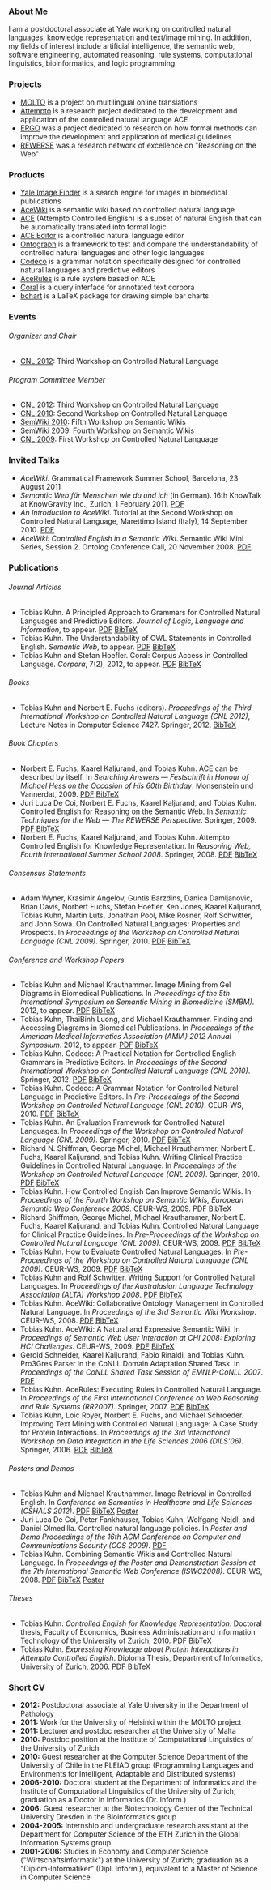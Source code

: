 ### About Me

I am a postdoctoral associate at Yale working on controlled natural languages, knowledge
representation and text/image mining. In addition, my fields of interest include artificial
intelligence, the semantic web, software engineering, automated reasoning, rule systems,
computational linguistics, bioinformatics, and logic programming.


### Projects

- [MOLTO](http://www.molto-project.eu/) is a project on multilingual online translations
- [Attempto](http://attempto.ifi.uzh.ch/) is a research project dedicated to the development and
  application of the controlled natural language ACE
- [ERGO](http://gem.med.yale.edu/ergo/) was a project dedicated to research on how formal methods
  can improve the development and application of medical guidelines
- [REWERSE](http://rewerse.net/) was a research network of excellence on "Reasoning on the Web"


### Products

- [Yale Image Finder](http://krauthammerlab.med.yale.edu/imagefinder/) is a search engine for
  images in biomedical publications
- [AceWiki](http://attempto.ifi.uzh.ch/acewiki) is a semantic wiki based on controlled natural
  language
- [ACE](http://attempto.ifi.uzh.ch/site/docs/ace_nutshell.html) (Attempto Controlled English) is a
  subset of natural English that can be automatically translated into formal logic
- [ACE Editor](http://attempto.ifi.uzh.ch/aceeditor) is a controlled natural language editor
- [Ontograph](http://attempto.ifi.uzh.ch/site/docs/ontograph/) is a framework to test and compare
  the understandability of controlled natural languages and other logic languages
- [Codeco](http://attempto.ifi.uzh.ch/site/pubs/papers/cnl2010_kuhn.pdf) is a grammar notation
  specifically designed for controlled natural languages and predictive editors
- [AceRules](http://attempto.ifi.uzh.ch/acerules) is a rule system based on ACE
- [Coral](http://attempto.ifi.uzh.ch/site/pubs/papers/kuhnhoefler2013coral.pdf) is a query
  interface for annotated text corpora
- [bchart](http://www.ctan.org/pkg/bchart) is a LaTeX package for drawing simple bar charts


### Events

###### Organizer and Chair

- [CNL 2012](http://attempto.ifi.uzh.ch/site/cnl2012/):
  Third Workshop on Controlled Natural Language

###### Program Committee Member

- [CNL 2012](http://attempto.ifi.uzh.ch/site/cnl2012/):
  Third Workshop on Controlled Natural Language
- [CNL 2010](http://staff.um.edu.mt/mros1/cnl2010):
  Second Workshop on Controlled Natural Language
- [SemWiki 2010](http://kmt.salzburgresearch.at/display/SEMWIKI10):
  Fifth Workshop on Semantic Wikis
- [SemWiki 2009](http://www.kiwi-project.eu/index.php/semwiki/):
  Fourth Workshop on Semantic Wikis
- [CNL 2009](http://attempto.ifi.uzh.ch/site/cnl2009/):
  First Workshop on Controlled Natural Language


### Invited Talks

- _AceWiki_.
  Grammatical Framework Summer School, Barcelona, 23 August 2011
- _Semantic Web für Menschen wie du und ich_ (in German).
  16th KnowTalk at KnowGravity Inc., Zurich, 1 February 2011.
  [PDF](http://attempto.ifi.uzh.ch/site/talks/files/knowtalk_2011_kuhn.pdf)
- _An Introduction to AceWiki_.
  Tutorial at the Second Workshop on Controlled Natural Language, Marettimo Island (Italy), 14 September 2010.
  [PDF](http://attempto.ifi.uzh.ch/site/talks/files/cnl2010_tutorial_kuhn.pdf)
- _AceWiki: Controlled English in a Semantic Wiki_.
  Semantic Wiki Mini Series, Session 2. Ontolog Conference Call, 20 November 2008.
  [PDF](http://attempto.ifi.uzh.ch/site/talks/files/acewiki_ontolog_talk_081120.pdf)


### Publications

###### Journal Articles

- Tobias Kuhn. A Principled Approach to Grammars for Controlled Natural Languages and Predictive Editors.
  _Journal of Logic, Language and Information_, to appear.
  [PDF](http://attempto.ifi.uzh.ch/site/pubs/papers/kuhn2012jlli.pdf)
  [BibTeX](http://attempto.ifi.uzh.ch/site/pubs/papers/bibtex/kuhn2012jlli.bib)
- Tobias Kuhn. The Understandability of OWL Statements in Controlled English.
  _Semantic Web_, to appear.
  [PDF](http://attempto.ifi.uzh.ch/site/pubs/papers/kuhn2012swj.pdf)
  [BibTeX](http://attempto.ifi.uzh.ch/site/pubs/papers/bibtex/kuhn2012swj.bib)
- Tobias Kuhn and Stefan Hoefler.
  Coral: Corpus Access in Controlled Language.
  _Corpora_, 7(2), 2012, to appear.
  [PDF](http://attempto.ifi.uzh.ch/site/pubs/papers/kuhnhoefler2013coral.pdf)
  [BibTeX](http://attempto.ifi.uzh.ch/site/pubs/papers/bibtex/kuhnhoefler2013coral.bib)

###### Books

- Tobias Kuhn and Norbert E. Fuchs (editors).
  _Proceedings of the Third International Workshop on Controlled Natural Language (CNL 2012)_,
  Lecture Notes in Computer Science 7427.
  Springer, 2012.
  [BibTeX](http://attempto.ifi.uzh.ch/site/pubs/papers/bibtex/cnl2012.bib)

###### Book Chapters

- Norbert E. Fuchs, Kaarel Kaljurand, and Tobias Kuhn.
  ACE can be described by itself.
  In _Searching Answers — Festschrift in Honour of Michael Hess on the Occasion of His 60th
  Birthday_.
  Monsenstein und Vannerdat, 2009.
  [PDF](http://attempto.ifi.uzh.ch/site/pubs/papers/fuchs2009festschrifthess.pdf)
  [BibTeX](http://attempto.ifi.uzh.ch/site/pubs/papers/bibtex/fuchs2009festschrifthess.bib)
- Juri Luca De Coi, Norbert E. Fuchs, Kaarel Kaljurand, and Tobias Kuhn.
  Controlled English for Reasoning on the Semantic Web.
  In _Semantic Techniques for the Web — The REWERSE Perspective_.
  Springer, 2009.
  [PDF](http://attempto.ifi.uzh.ch/site/pubs/papers/decoi2009rewerse.pdf)
  [BibTeX](http://attempto.ifi.uzh.ch/site/pubs/papers/bibtex/decoi2009rewerse.bib)
- Norbert E. Fuchs, Kaarel Kaljurand, and Tobias Kuhn.
  Attempto Controlled English for Knowledge Representation.
  In _Reasoning Web, Fourth International Summer School 2008_. Springer, 2008.
  [PDF](http://attempto.ifi.uzh.ch/site/pubs/papers/reasoningweb2008_fuchs.pdf)
  [BibTeX](http://attempto.ifi.uzh.ch/site/pubs/papers/bibtex/reasoningweb2008_fuchs.bib)

###### Consensus Statements

- Adam Wyner, Krasimir Angelov, Guntis Barzdins, Danica Damljanovic, Brian Davis, Norbert Fuchs,
  Stefan Hoefler, Ken Jones, Kaarel Kaljurand, Tobias Kuhn, Martin Luts, Jonathan Pool, Mike
  Rosner, Rolf Schwitter, and John Sowa.
  On Controlled Natural Languages: Properties and Prospects.
  In _Proceedings of the Workshop on Controlled Natural Language (CNL 2009)_.
  Springer, 2010.
  [PDF](http://attempto.ifi.uzh.ch/site/pubs/papers/cnl2009main_wyner.pdf)
  [BibTeX](http://attempto.ifi.uzh.ch/site/pubs/papers/bibtex/cnl2009main_wyner.bib)

###### Conference and Workshop Papers

- Tobias Kuhn and Michael Krauthammer.
  Image Mining from Gel Diagrams in Biomedical Publications.
  In _Proceedings of the 5th International Symposium on Semantic Mining in Biomedicine (SMBM)_.
  2012, to appear.
  [PDF](pub/kuhn2012smbm.pdf)
  [BibTeX](pub/kuhn2012smbm.bib)
- Tobias Kuhn, ThaiBinh Luong, and Michael Krauthammer.
  Finding and Accessing Diagrams in Biomedical Publications.
  In _Proceedings of the American Medical Informatics Association (AMIA) 2012 Annual Symposium_.
  2012, to appear.
  [PDF](pub/kuhn2012amia.pdf)
  [BibTeX](pub/kuhn2012amia.bib)
- Tobias Kuhn.
  Codeco: A Practical Notation for Controlled English Grammars in Predictive Editors.
  In _Proceedings of the Second International Workshop on Controlled Natural Language (CNL 2010)_.
  Springer, 2012.
  [PDF](http://attempto.ifi.uzh.ch/site/pubs/papers/cnl2010main_kuhn.pdf)
  [BibTeX](http://attempto.ifi.uzh.ch/site/pubs/papers/bibtex/cnl2010main_kuhn.bib)
- Tobias Kuhn.
  Codeco: A Grammar Notation for Controlled Natural Language in Predictive Editors.
  In _Pre-Proceedings of the Second Workshop on Controlled Natural Language (CNL 2010)_.
  CEUR-WS, 2010.
  [PDF](http://attempto.ifi.uzh.ch/site/pubs/papers/cnl2010_kuhn.pdf)
  [BibTeX](http://attempto.ifi.uzh.ch/site/pubs/papers/bibtex/cnl2010_kuhn.bib)
- Tobias Kuhn.
  An Evaluation Framework for Controlled Natural Languages.
  In _Proceedings of the Workshop on Controlled Natural Language (CNL 2009)_.
  Springer, 2010.
  [PDF](http://attempto.ifi.uzh.ch/site/pubs/papers/cnl2009main_kuhn.pdf)
  [BibTeX](http://attempto.ifi.uzh.ch/site/pubs/papers/bibtex/cnl2009main_kuhn.bib)
- Richard N. Shiffman, George Michel, Michael Krauthammer, Norbert E. Fuchs, Kaarel Kaljurand, and
  Tobias Kuhn.
  Writing Clinical Practice Guidelines in Controlled Natural Language.
  In _Proceedings of the Workshop on Controlled Natural Language (CNL 2009)_.
  Springer, 2010.
  [PDF](http://attempto.ifi.uzh.ch/site/pubs/papers/cnl2009main_shiffman.pdf)
  [BibTeX](http://attempto.ifi.uzh.ch/site/pubs/papers/bibtex/cnl2009main_shiffman.bib)
- Tobias Kuhn.
  How Controlled English Can Improve Semantic Wikis.
  In _Proceedings of the Fourth Workshop on Semantic Wikis, European Semantic Web Conference 2009_.
  CEUR-WS, 2009.
  [PDF](http://attempto.ifi.uzh.ch/site/pubs/papers/semwiki2009_kuhn.pdf)
  [BibTeX](http://attempto.ifi.uzh.ch/site/pubs/papers/bibtex/semwiki2009_kuhn.bib)
- Richard Shiffman, George Michel, Michael Krauthammer, Norbert E. Fuchs, Kaarel Kaljurand, and
  Tobias Kuhn.
  Controlled Natural Language for Clinical Practice Guidelines.
  In _Pre-Proceedings of the Workshop on Controlled Natural Language (CNL 2009)_.
  CEUR-WS, 2009.
  [PDF](http://attempto.ifi.uzh.ch/site/pubs/papers/cnl2009_shiffman.pdf)
  [BibTeX](http://attempto.ifi.uzh.ch/site/pubs/papers/bibtex/cnl2009_shiffman.bib)
- Tobias Kuhn.
  How to Evaluate Controlled Natural Languages.
  In _Pre-Proceedings of the Workshop on Controlled Natural Language (CNL 2009)_.
  CEUR-WS, 2009.
  [PDF](http://attempto.ifi.uzh.ch/site/pubs/papers/cnl2009_kuhn.pdf)
  [BibTeX](http://attempto.ifi.uzh.ch/site/pubs/papers/bibtex/cnl2009_kuhn.bib)
- Tobias Kuhn and Rolf Schwitter.
  Writing Support for Controlled Natural Languages.
  In _Proceedings of the Australasian Language Technology Association (ALTA) Workshop 2008_.
  [PDF](http://attempto.ifi.uzh.ch/site/pubs/papers/alta2008_kuhnschwitter.pdf)
  [BibTeX](http://attempto.ifi.uzh.ch/site/pubs/papers/bibtex/alta2008_kuhnschwitter.bib)
- Tobias Kuhn.
  AceWiki: Collaborative Ontology Management in Controlled Natural Language.
  In _Proceedings of the 3rd Semantic Wiki Workshop_.
  CEUR-WS, 2008.
  [PDF](http://attempto.ifi.uzh.ch/site/pubs/papers/kuhn08acewiki_onto.pdf)
  [BibTeX](http://attempto.ifi.uzh.ch/site/pubs/papers/bibtex/kuhn08acewiki_onto.bib)
- Tobias Kuhn.
  AceWiki: A Natural and Expressive Semantic Wiki.
  In _Proceedings of Semantic Web User Interaction at CHI 2008: Exploring HCI Challenges_.
  CEUR-WS, 2009.
  [PDF](http://attempto.ifi.uzh.ch/site/pubs/papers/kuhn08acewiki.pdf)
  [BibTeX](http://attempto.ifi.uzh.ch/site/pubs/papers/bibtex/kuhn08acewiki.bib)
- Gerold Schneider, Kaarel Kaljurand, Fabio Rinaldi, and Tobias Kuhn.
  Pro3Gres Parser in the CoNLL Domain Adaptation Shared Task.
  In _Proceedings of the CoNLL Shared Task Session of EMNLP-CoNLL 2007_.
  [PDF](http://acl.ldc.upenn.edu/D/D07/D07-1128.pdf)
- Tobias Kuhn.
  AceRules: Executing Rules in Controlled Natural Language.
  In _Proceedings of the First International Conference on Web Reasoning and Rule Systems
  (RR2007)_.
  Springer, 2007.
  [PDF](http://attempto.ifi.uzh.ch/site/pubs/papers/kuhn07acerules.pdf)
  [BibTeX](http://attempto.ifi.uzh.ch/site/pubs/papers/bibtex/kuhn07acerules.bib)
- Tobias Kuhn, Loic Royer, Norbert E. Fuchs, and Michael Schroeder.
  Improving Text Mining with Controlled Natural Language: A Case Study for Protein Interactions.
  In _Proceedings of the 3rd International Workshop on Data Integration in the Life Sciences 2006
  (DILS'06)_.
  Springer, 2006.
  [PDF](http://attempto.ifi.uzh.ch/site/pubs/papers/dils2006_kuhn.pdf)
  [BibTeX](http://attempto.ifi.uzh.ch/site/pubs/papers/bibtex/dils2006_kuhn.bib) 

###### Posters and Demos

- Tobias Kuhn and Michael Krauthammer.
  Image Retrieval in Controlled English.
  In _Conference on Semantics in Healthcare and Life Sciences (CSHALS 2012)_.
  [PDF](pub/kuhn2012cshals.pdf)
  [BibTeX](pub/kuhn2012cshals.bib)
  [Poster](pub/kuhn2012cshals-poster.pdf)
- Juri Luca De Coi, Peter Fankhauser, Tobias Kuhn, Wolfgang Nejdl, and Daniel Olmedilla.
  Controlled natural language policies.
  In _Poster and Demo Proceedings of the 16th ACM Conference on Computer and Communications Security
  (CCS 2009)_.
  [PDF](http://www.sigsac.org/ccs/CCS2009/pd/abstract_24.pdf)
- Tobias Kuhn.
  Combining Semantic Wikis and Controlled Natural Language.
  In _Proceedings of the Poster and Demonstration Session at the 7th International Semantic Web
  Conference (ISWC2008)_.
  CEUR-WS, 2008.
  [PDF](http://attempto.ifi.uzh.ch/site/pubs/papers/iswc2008pd_kuhn.pdf)
  [BibTeX](http://attempto.ifi.uzh.ch/site/pubs/papers/bibtex/iswc2008pd_kuhn.bib)
  [Poster](http://attempto.ifi.uzh.ch/site/pubs/papers/iswc2008acewikiposter.pdf)

###### Theses

- Tobias Kuhn.
  _Controlled English for Knowledge Representation_.
  Doctoral thesis, Faculty of Economics, Business Administration and Information Technology of the
  University of Zurich, 2010.
  [PDF](http://attempto.ifi.uzh.ch/site/pubs/papers/doctoral_thesis_kuhn.pdf)
  [BibTeX](http://attempto.ifi.uzh.ch/site/pubs/papers/bibtex/doctoral_thesis_kuhn.bib)
- Tobias Kuhn.
  _Expressing Knowledge about Protein Interactions in Attempto Controlled English_.
  Diploma Thesis, Department of Informatics, University of Zurich, 2006.
  [PDF](http://attempto.ifi.uzh.ch/site/pubs/papers/Kuhn_Tobias.pdf)
  [BibTeX](http://attempto.ifi.uzh.ch/site/pubs/papers/bibtex/Kuhn_Tobias.bib)


### Short CV

- **2012:** Postdoctoral associate at Yale University in the Department of Pathology
- **2011:** Work for the University of Helsinki within the MOLTO project
- **2011:** Lecturer and postdoc researcher at the University of Malta
- **2010:** Postdoc position at the Institute of Computational Linguistics of the University of
  Zurich
- **2010:** Guest researcher at the Computer Science Department of the University of Chile in the
  PLEIAD group (Programming Languages and Environments for Intelligent, Adaptable and Distributed
  systems)
- **2006-2010:** Doctoral student at the Department of Informatics and the Institute of
  Computational Linguistics of the University of Zurich; graduation as a Doctor in Informatics (Dr.
  Inform.)
- **2006:** Guest researcher at the Biotechnology Center of the Technical University Dresden in the
  Bioinformatics group
- **2004-2005:** Internship and undergraduate research assistant at the Department for Computer
  Science of the ETH Zurich in the Global Information Systems group
- **2001-2006:** Studies in Economy and Computer Science ("Wirtschaftsinformatik") at the
  University of Zurich; graduation as a "Diplom-Informatiker" (Dipl. Inform.), equivalent to a
  Master of Science in Computer Science

